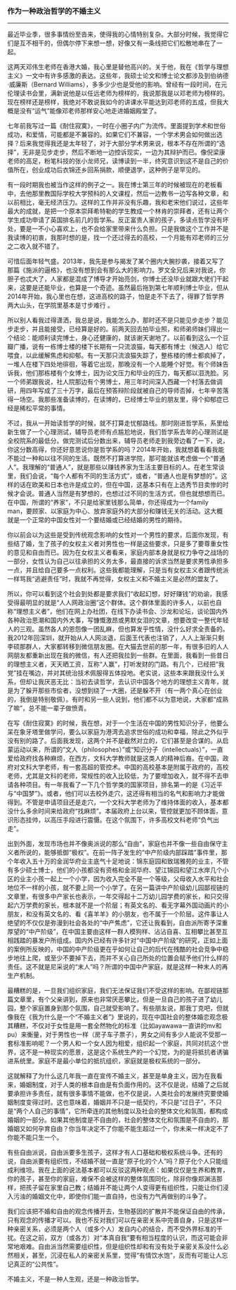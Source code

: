 <h3>作为一种政治哲学的不婚主义</h3>
<hr>

最近毕业季，很多事情纷至沓来，使得我的心情特别复杂。大部分时候，我觉得它们是互不相干的，但偶尔停下来想一想，好像又有一条线把它们松散地串在了一起。

这两天邓伟生老师在香港大婚，我心里是替他高兴的。关于他，我在《哲学与理想主义》一文中有许多感激的表达。这些年，我硕士论文和博士论文都涉及到伯纳德·威廉斯（Bernard Williams），多多少少也是受他的影响。曾经有一段时间，在元伦理读书会里，满新说他是以任远老师为榜样的，我说那我是以邓老师为榜样的。现在榜样还是榜样，我绝对不敢说我如今的讲课水平能达到邓老师的五成，但我大概是没有“运气”能像邓老师那样安心地走进婚姻殿堂了。

七年前我写过一篇《耐住寂寞》，一时在小圈子内广为流传。里面提到学术和世俗成功，和爱情，可能都是不兼容的。如果它们不兼容，一个学术男会如何做出选择？后来我觉得我还是太年轻了，对于大部分学术男来说，根本不存在所谓的“选择”，无非是见步走步，然后不断地一边控诉现实，一边为其辩护而已。像倪梁康老师的高足，粉笔科技的张小龙师兄，读博读到一半，终究意识到这不是自己的价值所在，创业成功后衣锦还乡回系捐款，顺便退学，这种例子是罕见的。

有一段时期我也被当作这样的例子之一。我在博士第三年的时候被现在的老板看中，去他那里教国际学校大学预科的人文课程，然后一边教书一边写各种文章，和以前相比，毫无经济压力。这样的工作并非没有乐趣，我和老宋他们说过，这些年最大的成就，是把一个原本崇拜希特勒的学生教成一个林肯的崇拜者，还有让两个学生成功申请了英国排名前几的哲学系。反正富贵人家的孩子，多读点哲学没有坏处，要是一不小心喜欢上，也不会给家里带来什么负担。只是我做这个工作并不是我读博的初衷，我那时想的是，找一个还过得去的高校，一个月能有邓老师的三分之二收入就不错了。

可惜后面年轻气盛。2013年，我先是参与揭发了某个圈内大腕抄袭，接着又写了那篇《施派的逼格》，也没有想到会有那么大的影响力。罗文全兄后来对我说，你胆子也忒大了，人家都是混成了博导才开始亮剑，你博士还没毕业就跟大佬们干起来，这要是还能毕业，也算是一个奇迹。虽然最后拖到第七年顺利博士毕业，但从2014年开始，我心里也在想，这进高校的路子，怕是走不下去了，得罪了哲学界两大山头，在学院里基本是寸步难行 。

所以别人看我过得潇洒，我总是说，我能怎么办，那时还不是只能见步走步？能见步走步，并且能接受，已经算是好的。前两天回去拍毕业照，和师弟师妹们得出一个结论：能顺利读完博士，身心还健康的，就该谢天谢地了。以前看到这么一个豆瓣广播，说有一栋博士楼的楼下长期有一只流浪猫，每天都有博士（候选人）给它喂食，以此缓解焦虑和抑郁。有一天那只流浪猫失踪了，整栋楼的博士都疯掉了，一堆人在楼下四处地徘徊，等着它出现，那晚没有一个人能睡个好觉。有个师妹告诉我，他们那栋楼有个女博士，因为论文压力和毕业的压力，每天都以泪洗脸。另一个师弟跟我说，社人院那边有个男博士，用三年时间深入西藏一个村落去做调研，用四年写成了三十万字，最后在预答辩阶段就被自己的导师否掉，七年辛苦落得一场空。我那些准备读博的，在读博的，已经博士毕业的朋友里，得个抑郁症已经是稀松平常的事情。

不过，我从一开始读哲学的时候，就不打算走忧郁路线。那时刚进哲学系，系里给新生做了一个心理测试，辅导员老师有点尴尬地说，我们哲学系去年的心理测试是全校院系的最低分。做完测试后分数出来，辅导员老师走到我旁边看了一下，说，你这分数高得，你还好意思说你是哲学系的吗？2014年开始，我就想着看看我能不能过一种和以往不同的生活。既然不打算进学院，那可能就该考虑做一个“普通人”。我理解的“普通人”，就是那些以赚钱养家为生活主要目标的人。在老生常谈里，我们会说，“每个人都有不同的生活方式”，或者，“普通人也是有梦想的”。这样的话在欧美和日本也许是成立的，但在中国，这基本只有在上选秀节目卖惨的时候才会说。普通人当然是有梦想的，也想过过不同的生活方式，但也就想想而已。在中国，所谓的“养家”，不只是给家里钱那么简单，你还得成为一个family man，要顾家、以家庭为中心、放弃家庭外的大部分和赚钱无关的活动。这大概就是一个正常的中国女性对一个要结婚或已经结婚的男性的期待。

你以前会以为这些是受到传统观念影响的女性对一个男性的要求，后面你发现，有些结了婚，生了孩子的女权主义者对男性也一样是这些要求，只是多了要尊重女性的意见和自由而已。因为在女权主义者看来，家庭内部本身就是权力争夺之战场的一部分，女性认为自己以往承担的义务太多，最直接的诉求当然是要求男性承担多一点，并且给自己要多一点权利。这些我都能理解，只是当有女权主义者跟传统派一样骂我“逃避责任”时，我就不再觉得，女权主义和不婚主义是必然的盟友了。

所以，你可以看到这个社会到处都是要求我们“收起幻想，好好赚钱”的劝谕，我感受得最明显的就是“人人网政治圈”这个群体。这个群体里面的许多人，以前也自称“理想主义者”，他们在网上办社团，在线下办读书会、沙龙和论坛，谈论国内外各种政治思潮和国内外大事，写慷慨激昂或男默女泪的文章，想要改变一整代年轻人的三观。虽然各人的恩怨像一团乱麻，但也算发乎性情，没什么好求全责备的。我2012年回深圳，就开始从人人网淡退，后面王代表也注销了，人人上渐渐只剩李硕那群人，大家都转移到微信朋友圈。在大猫去世前的那一年，有很多旧的人人网朋友都重新出现在我的微信，有人还把我拉到一些群。在里面，我看到一些昔日的理想主义者，天天晒工资，互称“人赢”，打听发财的门路。有几个，已经把“我党”挂在嘴边，并对其统治技术佩服得五体投地。老实说，这些本来跟我没什么关系，但却让我厌恶无比：当初去读哲学，去认识中国各个地方的理想主义青年，就是为了躲开那些市侩者，没想到绕了一大圈，还是躲不开（有一两个真心在创业的，我倒是特别敬佩）。有时和另一些人说到，他们都不以为意地说，大家都“成熟了嘛”，总不能一辈子做愤青。

在写《耐住寂寞》的时候，我在想，对于一个生活在中国的男性知识分子，他要么呆在象牙塔里做学问，要么以家庭为港湾去追求世俗的成功和幸福，除此之外似乎没有别的路了。后面我发现，这两个并不是截然对立的，它们甚至是合谋的。从启蒙运动以来，所谓的“文人（philosophes）”或“知识分子（intellectuals）”，一直爱给政府找各种麻烦，在西方，文科大学教师就是这类人的精神后裔。在中国，政府对文科大学老师，有一套高超的管控术。中国的高校基本是附属于政府的，高校老师，尤其是文科的老师，常规性的收入比较低，为了要增加收入，就不得不去申请各种项目。有一年我看了一下几个哲学类的国家项目，排名第一的是《习近平与“中国梦”》。或者，他们可以去校外走穴，这还得有相当的名气和影响力才能做得到。不管是申请项目还是走穴，一个文科大学老师为了维持体面的收入，基本都没什么多余时间来给政府“找麻烦”。本届政府上台以来，管控就更加不顾体面，意识形态挂帅，以高压手段进行震慑。在这个氛围下，许多高校文科老师“负气出走”。

出到外面，发现市场也并不像奥派说的那么“自由”，家庭也并不像一些自由保守主义者所说的，能够抵御“极权”。在前一阵子发生的“中产阶级内部踩踏”事件里，那个年收入五十万的金润华府业主底气十足地说：锦东庭园和致瑞雅苑的业主，不管有多少硕士博士，他们的小孩都没有资格和金润华府、望江锦园和望江水岸几个小区的业主小孩一起上一个小学，因为收入完全不是一个等级，父母收入水平和社会地位不一样的小孩，就不要上同一个小学了。在另一篇讲中产阶级幼儿园鄙视链的文章里，有很多中产家长也表示，一年交得起十二万幼儿园学费的家长，和只交得起六万学费的家长，根本就不是一个阶层；有英文名的、看无字幕外国动画片的小朋友，和没有英文名的、看《喜羊羊》的小朋友，也不属于一个阶层。这件事让人绝望的不仅仅是弥漫到社会各处的“中产焦虑”，它还让我看到，自由派所寄予深重厚望的“中产阶级”，在中国主要由这样一群人模狗样、沾沾自喜、互相攀比甚至互相践踏的暴发户所组成。国内外已经有许多针对“中国中产阶级”的研究，正如上面的案例所反映的，中国的中产阶级更在乎如何让自己的后代在残酷的社会竞争中稳步地往上爬，或至少不要掉下去，而并不关心自己所处的位置会赋予他们什么样的责任。这不就是尼采说的“末人”吗？所谓的中国中产家庭，就是这样一种末人的再生产机制。

最糟糕的是，一旦我们组织家庭，我们无法保证我们不受这样的影响。在鄙视链那篇文章里，有个父亲讲到，原来也非常厌恶攀比，但是一旦自己的孩子进了幼儿园，整个家庭置身到那个氛围，自己就受影响了。有些朋友说，那我丁克吧，但就像我在《我为什么是一个“不婚主义者”》里说的，现在中国社会的整体婚恋观念极其糟糕，不仅对于女性是用一套全然物化的标准（比如ayawawa一直讲的mv和pu）来衡量，对于男性也一样（房子车子票子），男女之间有多少人能说不受那一套标准影响呢？一个男人和一个女人因为相爱，组织起一个家庭，共同对抗这个世界，这不是一种现实的愿景，这是这个系统生产的一个幻觉，为的是将抵抗者诱骗进系统里。家庭不是最小单位的抵抗组织，家庭就是极权系统的一部分。

这就解释了为什么这几年我一直在宣传不婚主义，甚至是单身主义，因为在我看来，婚姻制度，对于人类的根本自由是有负面作用的。这不仅是说，结婚了之后就要承担许多责任，就有很多事情不能做，也不仅是说，人类社会的发展终究要使婚姻制度变得过时。这也意味着，婚姻并不只是一纸契约，不只是“过日子”，不只是“两个人自己的事情”，它所牵连的其他制度以及社会的整体文化和氛围，都构成婚姻的一部分。如果其他制度是不自由的，社会的整体文化和氛围是不自由的，那婚姻又如何孕育自由？你当年决定不了你能不能生超过一个，你未来一样决定不了你能不能只生一个。

有些自由派说，自由派要多生孩子，这样才有人口基础和极权系统斗争。还有的说，自由派要有组织性，不结婚不就一直是“原子化的个人”吗？原子化个人只能组成利维坦。我在上面的说法基本都可以反驳这两种观点：如果仅仅是生养和教育，你的孩子，甚至你的家庭，难保不会被这样的整体氛围同化，除非你像郑渊洁那样，把孩子留在家里自己教；结婚并不能让两个人变得更有组织性，只能让你们浸入污浊的婚姻文化中，即使你们能一直自持，也没有力气再做别的斗争了。

我们应该把不婚和自由的观念传播开去，生物基因的扩散并不能保证自由的传承，只有观念的传播才可以。我也不反对我们可以在亲密关系中完善自身，只是这样一种亲密关系，必须是两个人（或多个人）发自内心的结合，而不受外界标准的干扰。在这之前，双方（或各方）对“本真自我”要有相当程度的认识，而这可能会非常地艰难。自由派当然需要组织性，但是组织性却和有没有处于亲密关系没什么必然相关，甚至，沉浸在私人的亲密关系里，觉得“有情饮水饱”，反而有可能让人忘记真正的“公共性”。

不婚主义，不是一种人生观，还是一种政治哲学。




